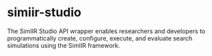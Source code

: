 # simiir-studio
The SimIIR Studio API wrapper enables researchers and developers to programmatically create, configure, execute, and evaluate search simulations using the SimIIR framework.
